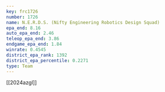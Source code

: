 ```yaml
---
key: frc1726
number: 1726
name: N.E.R.D.S. (Nifty Engineering Robotics Design Squad)
epa_end: 8.16
auto_epa_end: 2.46
teleop_epa_end: 3.86
endgame_epa_end: 1.84
winrate: 0.4545
district_epa_rank: 1392
district_epa_percentile: 0.2271
type: Team
---
```

[[2024azgl]]
